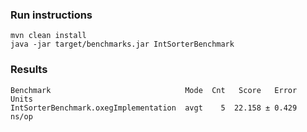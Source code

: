 ### Run instructions
```shell
mvn clean install
java -jar target/benchmarks.jar IntSorterBenchmark
```

### Results
```shell
Benchmark                              Mode  Cnt   Score   Error  Units
IntSorterBenchmark.oxegImplementation  avgt    5  22.158 ± 0.429  ns/op
```
